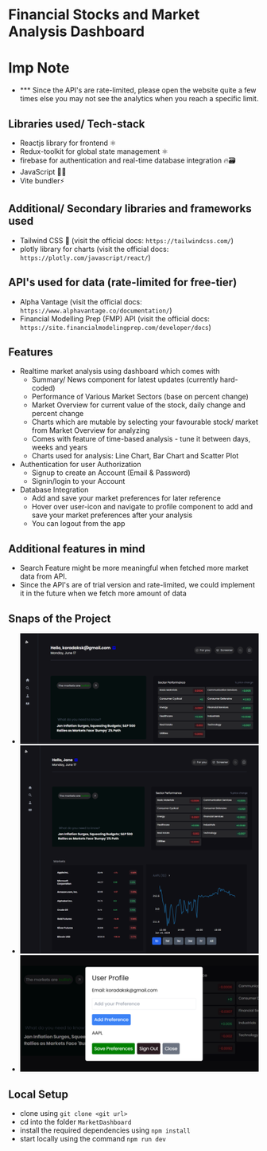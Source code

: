 # Financial Stocks and Market Analysis Dashboard
# Imp Note
- *** Since the API's are rate-limited, please open the website quite a few times else you may not see the analytics when you reach a specific limit.

## Libraries used/ Tech-stack
- Reactjs library for frontend ⚛️
- Redux-toolkit for global state management ⚛️
- firebase for authentication and real-time database integration 🔥🗃️
- JavaScript 🧑‍💻
- Vite bundler⚡

## Additional/ Secondary libraries and frameworks used
- Tailwind CSS 💨 (visit the official docs: `https://tailwindcss.com/`)
- plotly library for charts (visit the official docs: `https://plotly.com/javascript/react/`)

## API's used for data (rate-limited for free-tier)
- Alpha Vantage (visit the official docs: `https://www.alphavantage.co/documentation/`)
- Financial Modelling Prep (FMP) API (visit the official docs: `https://site.financialmodelingprep.com/developer/docs`)

## Features
- Realtime market analysis using dashboard which comes with
   - Summary/ News component for latest updates (currently hard-coded)
   - Performance of Various Market Sectors (base on percent change)
   - Market Overview for current value of the stock, daily change and percent change
   - Charts which are mutable by selecting your favourable stock/ market from Market Overview for analyzing
    - Comes with feature of time-based analysis - tune it between days, weeks and years
    - Charts used for analysis: Line Chart, Bar Chart and Scatter Plot
- Authentication for user Authorization
   - Signup to create an Account (Email & Password)
   - Signin/login to your Account
- Database Integration
   - Add and save your market preferences for later reference
   - Hover over user-icon and navigate to profile component to add and save your market preferences after your analysis
   - You can logout from the app

## Additional features in mind
- Search Feature might be more meaningful when fetched more market data from API. 
- Since the API's are of trial version and rate-limited, we could implement it in the future when we fetch more amount of data

## Snaps of the Project
- ![alt text](image.png)
- ![alt text](screencapture-localhost-5173-2024-06-17-14_14_41.png)
- ![alt text](image-1.png)

## Local Setup
- clone using `git clone <git url>`
- cd into the folder `MarketDashboard`
- install the required dependencies using `npm install`
- start locally using the command `npm run dev`


